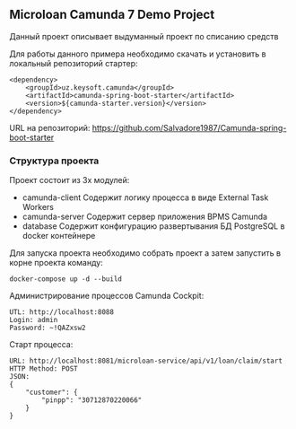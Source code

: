 ## Microloan Camunda 7 Demo Project

Данный проект описывает выдуманный проект по списанию средств

Для работы данного примера необходимо скачать и установить в локальный репозиторий стартер:

```
<dependency>
    <groupId>uz.keysoft.camunda</groupId>
    <artifactId>camunda-spring-boot-starter</artifactId>
    <version>${camunda-starter.version}</version>
</dependency>
```

URL на репозиторий: https://github.com/Salvadore1987/Camunda-spring-boot-starter

### Структура проекта</h6>
Проект состоит из 3х модулей:
- camunda-client Содержит логику процесса в виде External Task Workers
- camunda-server Содержит сервер приложения BPMS Camunda
- database Содержит конфигурацию развертывания БД PostgreSQL в docker контейнере

Для запуска проекта необходимо собрать проект а затем запустить в корне проекта команду:

```
docker-compose up -d --build
```

Администрирование процессов Camunda Cockpit:

```
UTL: http://localhost:8088
Login: admin
Password: ~!QAZxsw2
```

Старт процесса:

```
URL: http://localhost:8081/microloan-service/api/v1/loan/claim/start
HTTP Method: POST
JSON: 
{
    "customer": {
        "pinpp": "30712870220066"
    }
}
```
